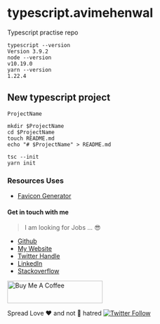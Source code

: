 # typescript.avimehenwal

Typescript practise repo

```
typescript --version
Version 3.9.2
node --version
v10.19.0
yarn --version
1.22.4
```

## New typescript project

```
ProjectName

mkdir $ProjectName
cd $ProjectName
touch README.md
echo "# $ProjectName" > README.md

tsc --init
yarn init
```

### Resources Uses

* [Favicon Generator](https://www.favicon.cc/)


#### Get in touch with me

> I am looking for Jobs ... :sunglasses:

* [Github](https://github.com/avimehenwal/)
* [My Website](https://avimehenwal.in)
* [Twitter Handle](https://twitter.com/avimehenwal)
* [LinkedIn](https://in.linkedin.com/in/avimehenwal)
* [Stackoverflow](https://stackoverflow.com/users/1915935/avi-mehenwal)

<a href="https://www.buymeacoffee.com/F1j07cV" target="_blank"><img src="https://cdn.buymeacoffee.com/buttons/default-orange.png" alt="Buy Me A Coffee" style="height: 51px !important;width: 217px !important;" ></a>

 Spread Love :hearts: and not :no_entry_sign: hatred   [![Twitter Follow](https://img.shields.io/twitter/follow/avimehenwal.svg?style=social)](https://twitter.com/avimehenwal)